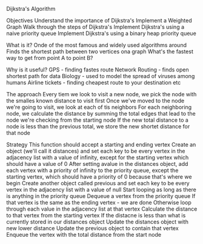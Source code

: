 Dijkstra's Algorithm

Objectives
    Understand the importance of Dijkstra's
    Implement a Weighted Graph
    Walk through the steps of Dijkstra's
    Implement Dijkstra's using a naive priority queue
    Implement Dijkstra's using a binary heap priority queue


What is it?
    Onde of the most famous and widely used algorithms around
    Finds the shortest path between two vertices ona graph
    What's the fastest way to get from point A to point B?

Why is it useful?
    GPS - finding fastes route
    Network Routing - finds open shortest path for data
    Biology - used to model the spread of viruses among humans
    Airline tickets - finding cheapest route to your destination
    etc

The approach
    Every tiem we look to visit a new node, we pick the node with the smalles known distance to visit first
    Once we've moved to the node we're going to visit, we look at each of tis neighbors
    For each neighboring node, we calculate the distance by summing the total edges that lead to the node we're checking from the starting node
    If the new total distance to a node is less than the previous total, we store the new shortet distance for that node

Strategy
    This function should accept a starting and ending vertex
    Create an object (we'll call it distances) and set each key to be every vertex in the adjacency list with a value of infinity, except for the starting vertex which should have a value of 0
    After setting avalue in the distances object, add each vertex with a priority of infinity to the priority queue, except the starting vertex, which should have a priority of 0 because that's where we begin
    Create another object called previous and set each key to be every vertex in the adjacency list with a value of null
    Start looping as long as there is anything in the priority queue
        Dequeue a vertex from the priority queue
        If that vertex is the same as the ending vertex - we are done
        Otherwise loop through each value in the adjacency list at that vertex
            Calculate the distance to that vertex from the starting vertex
            If the distacne is less than what is currently stored in our distances object
                Update the distances object with new lower distance
                Update the previous object to contain that vertex
                Enqueue the vertex with the total distance from the start node